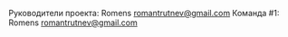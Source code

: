 Руководители проекта:
    Romens <romantrutnev@gmail.com>
Команда #1:
    Romens <romantrutnev@gmail.com>